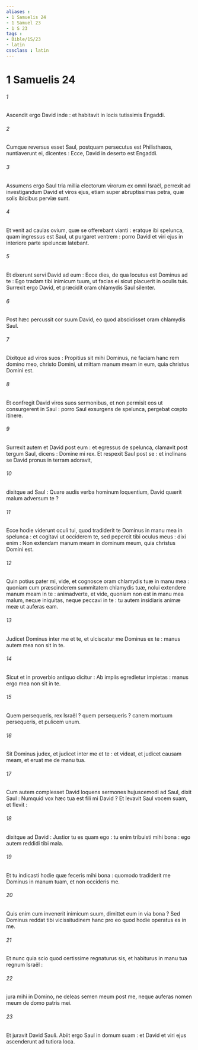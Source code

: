 ```yaml
---
aliases : 
- 1 Samuelis 24
- 1 Samuel 23
- 1 S 23
tags : 
- Bible/1S/23
- latin
cssclass : latin
---
```


# 1 Samuelis 24

###### 1
Ascendit ergo David inde : et habitavit in locis tutissimis Engaddi.
###### 2
Cumque reversus esset Saul, postquam persecutus est Philisthæos, nuntiaverunt ei, dicentes : Ecce, David in deserto est Engaddi.
###### 3
Assumens ergo Saul tria millia electorum virorum ex omni Israël, perrexit ad investigandum David et viros ejus, etiam super abruptissimas petra, quæ solis ibicibus perviæ sunt.
###### 4
Et venit ad caulas ovium, quæ se offerebant vianti : eratque ibi spelunca, quam ingressus est Saul, ut purgaret ventrem : porro David et viri ejus in interiore parte speluncæ latebant.
###### 5
Et dixerunt servi David ad eum : Ecce dies, de qua locutus est Dominus ad te : Ego tradam tibi inimicum tuum, ut facias ei sicut placuerit in oculis tuis. Surrexit ergo David, et præcidit oram chlamydis Saul silenter.
###### 6
Post hæc percussit cor suum David, eo quod abscidisset oram chlamydis Saul.
###### 7
Dixitque ad viros suos : Propitius sit mihi Dominus, ne faciam hanc rem domino meo, christo Domini, ut mittam manum meam in eum, quia christus Domini est.
###### 8
Et confregit David viros suos sermonibus, et non permisit eos ut consurgerent in Saul : porro Saul exsurgens de spelunca, pergebat cœpto itinere.
###### 9
Surrexit autem et David post eum : et egressus de spelunca, clamavit post tergum Saul, dicens : Domine mi rex. Et respexit Saul post se : et inclinans se David pronus in terram adoravit,
###### 10
dixitque ad Saul : Quare audis verba hominum loquentium, David quærit malum adversum te ?
###### 11
Ecce hodie viderunt oculi tui, quod tradiderit te Dominus in manu mea in spelunca : et cogitavi ut occiderem te, sed pepercit tibi oculus meus : dixi enim : Non extendam manum meam in dominum meum, quia christus Domini est.
###### 12
Quin potius pater mi, vide, et cognosce oram chlamydis tuæ in manu mea : quoniam cum præscinderem summitatem chlamydis tuæ, nolui extendere manum meam in te : animadverte, et vide, quoniam non est in manu mea malum, neque iniquitas, neque peccavi in te : tu autem insidiaris animæ meæ ut auferas eam.
###### 13
Judicet Dominus inter me et te, et ulciscatur me Dominus ex te : manus autem mea non sit in te.
###### 14
Sicut et in proverbio antiquo dicitur : Ab impiis egredietur impietas : manus ergo mea non sit in te.
###### 15
Quem persequeris, rex Israël ? quem persequeris ? canem mortuum persequeris, et pulicem unum.
###### 16
Sit Dominus judex, et judicet inter me et te : et videat, et judicet causam meam, et eruat me de manu tua.
###### 17
Cum autem complesset David loquens sermones hujuscemodi ad Saul, dixit Saul : Numquid vox hæc tua est fili mi David ? Et levavit Saul vocem suam, et flevit :
###### 18
dixitque ad David : Justior tu es quam ego : tu enim tribuisti mihi bona : ego autem reddidi tibi mala.
###### 19
Et tu indicasti hodie quæ feceris mihi bona : quomodo tradiderit me Dominus in manum tuam, et non occideris me.
###### 20
Quis enim cum invenerit inimicum suum, dimittet eum in via bona ? Sed Dominus reddat tibi vicissitudinem hanc pro eo quod hodie operatus es in me.
###### 21
Et nunc quia scio quod certissime regnaturus sis, et habiturus in manu tua regnum Israël :
###### 22
jura mihi in Domino, ne deleas semen meum post me, neque auferas nomen meum de domo patris mei.
###### 23
Et juravit David Sauli. Abiit ergo Saul in domum suam : et David et viri ejus ascenderunt ad tutiora loca.
